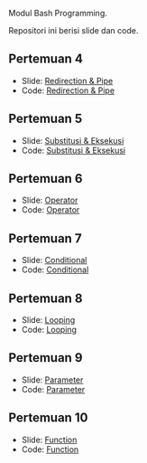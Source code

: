 Modul Bash Programming.

Repositori ini berisi slide dan code.

## Pertemuan 4

- Slide: [Redirection & Pipe](https://aufaroot18.github.io/bash/Pertemuan%204/Slide/Redirection%20%26%20Pipe.pdf)
- Code: [Redirection & Pipe](https://github.com/aufaroot18/bash/tree/main/Pertemuan%204/Code)

## Pertemuan 5

- Slide: [Substitusi & Eksekusi](https://aufaroot18.github.io/bash/Pertemuan%205/Slide/Substitusi%20%26%20Eksekusi.pdf)
- Code: [Substitusi & Eksekusi](https://github.com/aufaroot18/bash/tree/main/Pertemuan%205/Code)

## Pertemuan 6

- Slide: [Operator](https://aufaroot18.github.io/bash/Pertemuan%206/Slide/Operator.pdf)
- Code: [Operator](https://github.com/aufaroot18/bash/tree/main/Pertemuan%206/Code)

## Pertemuan 7

- Slide: [Conditional](https://aufaroot18.github.io/bash/Pertemuan%207/Slide/Conditional.pdf)
- Code: [Conditional](https://github.com/aufaroot18/bash/tree/main/Pertemuan%207/Code)

## Pertemuan 8

- Slide: [Looping](https://aufaroot18.github.io/bash/Pertemuan%208/Slide/Looping.pdf)
- Code: [Looping](https://github.com/aufaroot18/bash/tree/main/Pertemuan%208/Code)

## Pertemuan 9

- Slide: [Parameter](https://aufaroot18.github.io/bash/Pertemuan%209/Slide/Parameter.pdf)
- Code: [Parameter](https://github.com/aufaroot18/bash/tree/main/Pertemuan%209/Code)

## Pertemuan 10

- Slide: [Function](https://aufaroot18.github.io/bash/Pertemuan%2010/Slide/Function.pdf)
- Code: [Function](https://github.com/aufaroot18/bash/tree/main/Pertemuan%2010/Code)